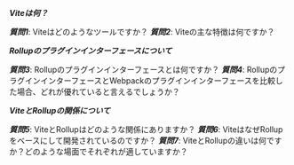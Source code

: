 ***Viteは何？***

***質問1***: Viteはどのようなツールですか？
***質問2***: Viteの主な特徴は何ですか？

***Rollupのプラグインインターフェースについて***

***質問3***: Rollupのプラグインインターフェースとは何ですか？
***質問4***: RollupのプラグインインターフェースとWebpackのプラグインインターフェースを比較した場合、どれが優れていると言えるでしょうか？

***ViteとRollupの関係について***

***質問5***: ViteとRollupはどのような関係にありますか？
***質問6***: ViteはなぜRollupをベースにして開発されているのですか？
***質問7***: ViteとRollupの違いは何ですか？どのような場面でそれぞれが適していますか？
